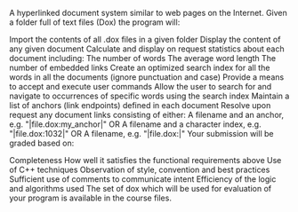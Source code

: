 A hyperlinked document system similar to web pages on the Internet.  Given a folder full of text files (Dox) the program will:

Import the contents of all .dox files in a given folder
Display the content of any given document
Calculate and display on request statistics about each document including:
The number of words
The average word length
The number of embedded links
Create an optimized search index for all the words in all the documents (ignore punctuation and case)
Provide a means to accept and execute user commands
Allow the user to search for and navigate to occurrences of specific words using the search index
Maintain a list of anchors (link endpoints) defined in each document
Resolve upon request any document links consisting of either:
A filename and an anchor, e.g. "|file.dox:my_anchor|" OR
A filename and a character index, e.g. "|file.dox:1032|" OR
A filename, e.g. "|file.dox:|"
Your submission will be graded based on:

Completeness
How well it satisfies the functional requirements above
Use of C++ techniques
Observation of style, convention and best practices
Sufficient use of comments to communicate intent
Efficiency of the logic and algorithms used
The set of dox which will be used for evaluation of your program is available in the course files.
